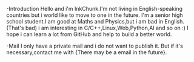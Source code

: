-Introduction
Hello and i'm InkChunk.I'm not living in English-speaking countries but i world like to move to one in the future.
I'm a senior high school student.I am good at Maths and Physics,but i am bad in English.(That's bad)
i am interesting in C/C++,Linux,Web,Python,AI and so on :)
I hope i can learn a lot from GitHub and help to build a better world.

-Mail
I only have a private mail and i do not want to publish it.
But if it's necessary,contact me with {There may be a email in the future}.

